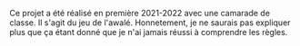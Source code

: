Ce projet a été réalisé en première 2021-2022 avec une camarade de classe. Il s'agit du jeu de l'awalé.
Honnetement, je ne saurais pas expliquer plus que ça étant donné que je n'ai jamais réussi à comprendre les règles.
